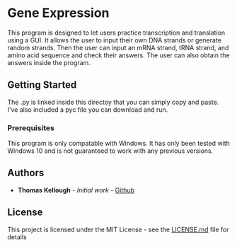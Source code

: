 # Gene Expression

This program is designed to let users practice transcription and translation using a GUI. It allows the user to input their own DNA strands or generate random strands. Then the user can input an mRNA strand, tRNA strand, and amino acid sequence and check their answers. The user can also obtain the answers inside the program.

## Getting Started

The .py is linked inside this directoy that you can simply copy and paste. I've also included a pyc file you can download and run. 

### Prerequisites

This program is only compatable with Windows. It has only been tested with Windows 10 and is not guaranteed to work with any previous versions. 


## Authors

* **Thomas Kellough** - *Initial work* - [Github](https://github.com/thomaskellough)

## License

This project is licensed under the MIT License - see the [LICENSE.md](LICENSE.md) file for details
